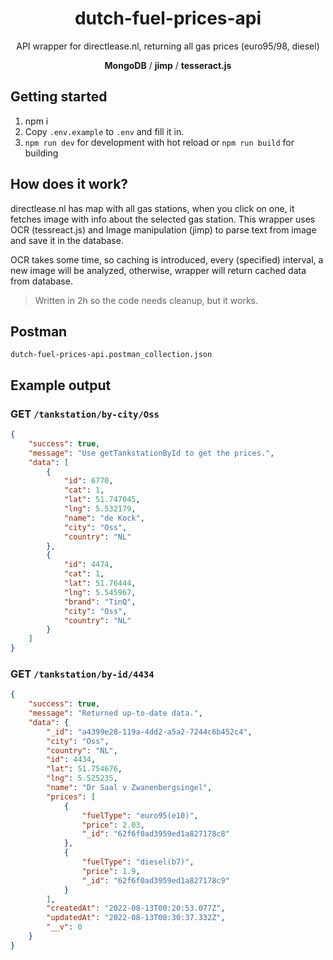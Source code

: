 <div align="center">

# dutch-fuel-prices-api

API wrapper for directlease.nl, returning all gas prices (euro95/98, diesel)

**MongoDB** / **jimp** / **tesseract.js**

</div>

## Getting started

1. npm i
2. Copy `.env.example` to `.env` and fill it in.
3. `npm run dev` for development with hot reload or `npm run build` for building

## How does it work?

directlease.nl has map with all gas stations, when you click on one, it fetches image with info about the selected gas station.
This wrapper uses OCR (tessreact.js) and Image manipulation (jimp) to parse text from image and save it in the database.

OCR takes some time, so caching is introduced, every (specified) interval, a new image will be analyzed, otherwise, wrapper will return cached data from database.

> Written in 2h so the code needs cleanup, but it works.

## Postman

`dutch-fuel-prices-api.postman_collection.json`

## Example output

### GET `/tankstation/by-city/Oss`

```json
{
	"success": true,
	"message": "Use getTankstationById to get the prices.",
	"data": [
		{
			"id": 6770,
			"cat": 1,
			"lat": 51.747045,
			"lng": 5.532179,
			"name": "de Kock",
			"city": "Oss",
			"country": "NL"
		},
		{
			"id": 4474,
			"cat": 1,
			"lat": 51.76444,
			"lng": 5.545967,
			"brand": "TinQ",
			"city": "Oss",
			"country": "NL"
		}
	]
}
```

### GET `/tankstation/by-id/4434`

```json
{
	"success": true,
	"message": "Returned up-to-date data.",
	"data": {
		"_id": "a4399e28-119a-4dd2-a5a2-7244c6b452c4",
		"city": "Oss",
		"country": "NL",
		"id": 4434,
		"lat": 51.754676,
		"lng": 5.525235,
		"name": "Dr Saal v Zwanenbergsingel",
		"prices": [
			{
				"fuelType": "euro95(e10)",
				"price": 2.03,
				"_id": "62f6f0ad3959ed1a827178c8"
			},
			{
				"fuelType": "diesel(b7)",
				"price": 1.9,
				"_id": "62f6f0ad3959ed1a827178c9"
			}
		],
		"createdAt": "2022-08-13T00:20:53.077Z",
		"updatedAt": "2022-08-13T00:30:37.332Z",
		"__v": 0
	}
}
```
